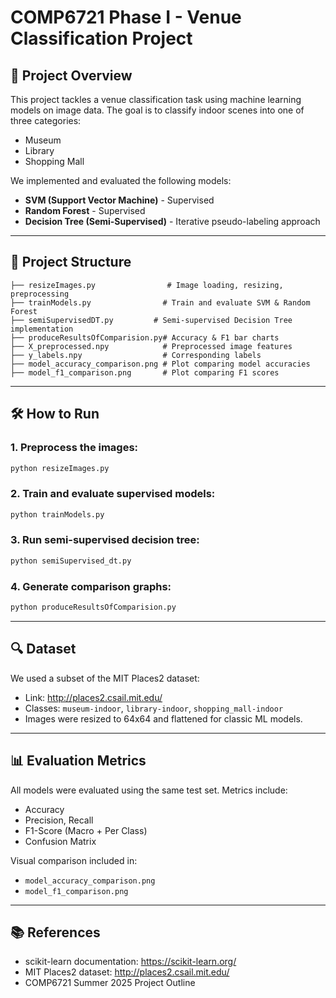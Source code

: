# COMP6721 Phase I - Venue Classification Project

## 🧠 Project Overview

This project tackles a venue classification task using machine learning models on image data. The goal is to classify indoor scenes into one of three categories:

- Museum
- Library
- Shopping Mall

We implemented and evaluated the following models:

- **SVM (Support Vector Machine)** - Supervised
- **Random Forest** - Supervised
- **Decision Tree (Semi-Supervised)** - Iterative pseudo-labeling approach

---

## 📁 Project Structure

```
├── resizeImages.py                # Image loading, resizing, preprocessing
├── trainModels.py                # Train and evaluate SVM & Random Forest
├── semiSupervisedDT.py         # Semi-supervised Decision Tree implementation
├── produceResultsOfComparision.py# Accuracy & F1 bar charts
├── X_preprocessed.npy            # Preprocessed image features
├── y_labels.npy                  # Corresponding labels
├── model_accuracy_comparison.png # Plot comparing model accuracies
├── model_f1_comparison.png       # Plot comparing F1 scores
```

---

## 🛠 How to Run

### 1. Preprocess the images:
```bash
python resizeImages.py
```

### 2. Train and evaluate supervised models:
```bash
python trainModels.py
```

### 3. Run semi-supervised decision tree:
```bash
python semiSupervised_dt.py
```

### 4. Generate comparison graphs:
```bash
python produceResultsOfComparision.py
```

---

## 🔍 Dataset

We used a subset of the MIT Places2 dataset:

- Link: http://places2.csail.mit.edu/
- Classes: `museum-indoor`, `library-indoor`, `shopping_mall-indoor`
- Images were resized to 64x64 and flattened for classic ML models.

---

## 📊 Evaluation Metrics

All models were evaluated using the same test set. Metrics include:

- Accuracy
- Precision, Recall
- F1-Score (Macro + Per Class)
- Confusion Matrix

Visual comparison included in:
- `model_accuracy_comparison.png`
- `model_f1_comparison.png`

---

## 📚 References

- scikit-learn documentation: https://scikit-learn.org/
- MIT Places2 dataset: http://places2.csail.mit.edu/
- COMP6721 Summer 2025 Project Outline

